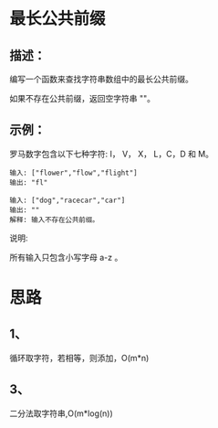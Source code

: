 # 最长公共前缀
## 描述：
编写一个函数来查找字符串数组中的最长公共前缀。

如果不存在公共前缀，返回空字符串 ""。

## 示例：
罗马数字包含以下七种字符: I， V， X， L，C，D 和 M。
```
输入: ["flower","flow","flight"]
输出: "fl"

输入: ["dog","racecar","car"]
输出: ""
解释: 输入不存在公共前缀。
```

说明:

所有输入只包含小写字母 a-z 。

# 思路
## 1、
循环取字符，若相等，则添加，O(m*n)

## 3、
二分法取字符串,O(m*log(n))